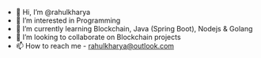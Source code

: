 - 👋 Hi, I’m @rahulkharya
- 👀 I’m interested in Programming
- 🌱 I’m currently learning Blockchain, Java (Spring Boot), Nodejs & Golang
- 💞️ I’m looking to collaborate on Blockchain projects
- 📫 How to reach me - rahulkharya@outlook.com

<!---
rahulkharya/rahulkharya is a ✨ special ✨ repository because its `README.md` (this file) appears on your GitHub profile.
You can click the Preview link to take a look at your changes.
--->

